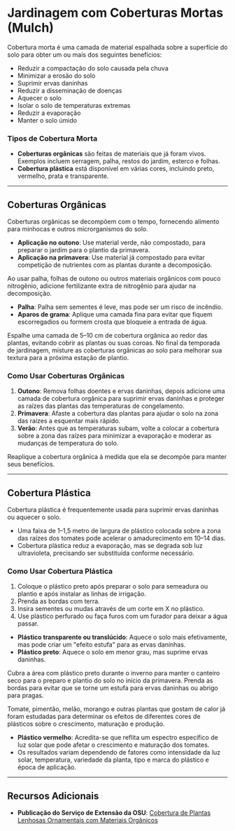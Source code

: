 # Jardinagem com Coberturas Mortas (Mulch)

Cobertura morta é uma camada de material espalhada sobre a superfície do solo para obter um ou mais dos seguintes benefícios:

- Reduzir a compactação do solo causada pela chuva
- Minimizar a erosão do solo
- Suprimir ervas daninhas
- Reduzir a disseminação de doenças
- Aquecer o solo
- Isolar o solo de temperaturas extremas
- Reduzir a evaporação
- Manter o solo úmido

### Tipos de Cobertura Morta

- **Coberturas orgânicas** são feitas de materiais que já foram vivos. Exemplos incluem serragem, palha, restos do jardim, esterco e folhas.
- **Cobertura plástica** está disponível em várias cores, incluindo preto, vermelho, prata e transparente.

---

## Coberturas Orgânicas

Coberturas orgânicas se decompõem com o tempo, fornecendo alimento para minhocas e outros microrganismos do solo.

- **Aplicação no outono**: Use material verde, não compostado, para preparar o jardim para o plantio da primavera.
- **Aplicação na primavera**: Use material já compostado para evitar competição de nutrientes com as plantas durante a decomposição.

Ao usar palha, folhas de outono ou outros materiais orgânicos com pouco nitrogênio, adicione fertilizante extra de nitrogênio para ajudar na decomposição.

- **Palha**: Palha sem sementes é leve, mas pode ser um risco de incêndio.
- **Aparos de grama**: Aplique uma camada fina para evitar que fiquem escorregadios ou formem crosta que bloqueie a entrada de água.

Espalhe uma camada de 5–10 cm de cobertura orgânica ao redor das plantas, evitando cobrir as plantas ou suas coroas. No final da temporada de jardinagem, misture as coberturas orgânicas ao solo para melhorar sua textura para a próxima estação de plantio.

### Como Usar Coberturas Orgânicas

1. **Outono**: Remova folhas doentes e ervas daninhas, depois adicione uma camada de cobertura orgânica para suprimir ervas daninhas e proteger as raízes das plantas das temperaturas de congelamento.
2. **Primavera**: Afaste a cobertura das plantas para ajudar o solo na zona das raízes a esquentar mais rápido.
3. **Verão**: Antes que as temperaturas subam, volte a colocar a cobertura sobre a zona das raízes para minimizar a evaporação e moderar as mudanças de temperatura do solo.

Reaplique a cobertura orgânica à medida que ela se decompõe para manter seus benefícios.

---

## Cobertura Plástica

Cobertura plástica é frequentemente usada para suprimir ervas daninhas ou aquecer o solo.

- Uma faixa de 1–1,5 metro de largura de plástico colocada sobre a zona das raízes dos tomates pode acelerar o amadurecimento em 10–14 dias.
- Cobertura plástica reduz a evaporação, mas se degrada sob luz ultravioleta, precisando ser substituída conforme necessário.

### Como Usar Cobertura Plástica


1. Coloque o plástico preto após preparar o solo para semeadura ou plantio e após instalar as linhas de irrigação.
2. Prenda as bordas com terra.
3. Insira sementes ou mudas através de um corte em X no plástico.
4. Use plástico perfurado ou faça furos com um furador para deixar a água passar.


- **Plástico transparente ou translúcido**: Aquece o solo mais efetivamente, mas pode criar um "efeito estufa" para as ervas daninhas.
- **Plástico preto**: Aquece o solo em menor grau, mas suprime ervas daninhas.


Cubra a área com plástico preto durante o inverno para manter o canteiro seco para o preparo e plantio do solo no início da primavera. Prenda as bordas para evitar que se torne um estufa para ervas daninhas ou abrigo para pragas.


Tomate, pimentão, melão, morango e outras plantas que gostam de calor já foram estudadas para determinar os efeitos de diferentes cores de plásticos sobre o crescimento, maturação e produção.

- **Plástico vermelho**: Acredita-se que reflita um espectro específico de luz solar que pode afetar o crescimento e maturação dos tomates.
- Os resultados variam dependendo de fatores como intensidade da luz solar, temperatura, variedade da planta, tipo e marca do plástico e época de aplicação.

---

## Recursos Adicionais

- **Publicação do Serviço de Extensão da OSU**: [Cobertura de Plantas Lenhosas Ornamentais com Materiais Orgânicos](https://catalog.extension.oregonstate.edu/ec1629)
